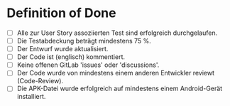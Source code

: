 # Definition of Done

- [ ] Alle zur User Story assoziierten Test sind erfolgreich durchgelaufen.
- [ ] Die Testabdeckung beträgt mindestens 75 %.
- [ ] Der Entwurf wurde aktualisiert.
- [ ] Der Code ist (englisch) kommentiert.
- [ ] Keine offenen GitLab 'issues' oder 'discussions'.
- [ ] Der Code wurde von mindestens einem anderen Entwickler reviewt (Code-Review).
- [ ] Die APK-Datei wurde erfolgreich auf mindestens einem Android-Gerät installiert.